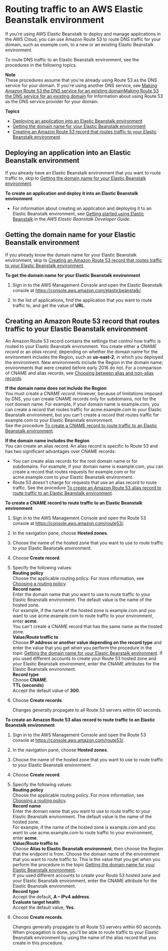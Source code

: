 # Routing traffic to an AWS Elastic Beanstalk environment<a name="routing-to-beanstalk-environment"></a>

If you're using AWS Elastic Beanstalk to deploy and manage applications in the AWS Cloud, you can use Amazon Route 53 to route DNS traffic for your domain, such as example\.com, to a new or an existing Elastic Beanstalk environment\.

To route DNS traffic to an Elastic Beanstalk environment, see the procedures in the following topics\.

**Note**  
These procedures assume that you're already using Route 53 as the DNS service for your domain\. If you're using another DNS service, see [Making Amazon Route 53 the DNS service for an existing domainMaking Route 53 the DNS service for an existing domain](MigratingDNS.md) for information about using Route 53 as the DNS service provider for your domain\. 

**Topics**
+ [Deploying an application into an Elastic Beanstalk environment](#routing-to-beanstalk-environment-deploy)
+ [Getting the domain name for your Elastic Beanstalk environment](#routing-to-beanstalk-environment-get-domain-name)
+ [Creating an Amazon Route 53 record that routes traffic to your Elastic Beanstalk environment](#routing-to-beanstalk-environment-create-resource-record-set)

## Deploying an application into an Elastic Beanstalk environment<a name="routing-to-beanstalk-environment-deploy"></a>

If you already have an Elastic Beanstalk environment that you want to route traffic to, skip to [Getting the domain name for your Elastic Beanstalk environment](#routing-to-beanstalk-environment-get-domain-name)\.

**To create an application and deploy it into an Elastic Beanstalk environment**
+ For information about creating an application and deploying it to an Elastic Beanstalk environment, see [Getting started using Elastic Beanstalk](https://docs.aws.amazon.com/elasticbeanstalk/latest/dg/GettingStarted.html) in the *AWS Elastic Beanstalk Developer Guide*\.

## Getting the domain name for your Elastic Beanstalk environment<a name="routing-to-beanstalk-environment-get-domain-name"></a>

If you already know the domain name for your Elastic Beanstalk environment, skip to [Creating an Amazon Route 53 record that routes traffic to your Elastic Beanstalk environment](#routing-to-beanstalk-environment-create-resource-record-set)\.<a name="routing-to-beanstalk-environment-get-domain-name-procedure"></a>

**To get the domain name for your Elastic Beanstalk environment**

1. Sign in to the AWS Management Console and open the Elastic Beanstalk console at [https://console\.aws\.amazon\.com/elasticbeanstalk/](https://console.aws.amazon.com/elasticbeanstalk/)\.

1. In the list of applications, find the application that you want to route traffic to, and get the value of **URL**\.

## Creating an Amazon Route 53 record that routes traffic to your Elastic Beanstalk environment<a name="routing-to-beanstalk-environment-create-resource-record-set"></a>

An Amazon Route 53 record contains the settings that control how traffic is routed to your Elastic Beanstalk environment\. You create either a *CNAME record* or an *alias record*, depending on whether the domain name for the environment includes the Region, such as **us\-east\-2**, in which you deployed the environment\. New environments include the Region in the domain name; environments that were created before early 2016 do not\. For a comparison of CNAME and alias records, see [Choosing between alias and non\-alias records](resource-record-sets-choosing-alias-non-alias.md)\.

**If the domain name does not include the Region**  
You must create a *CNAME record*\. However, because of limitations imposed by DNS, you can create CNAME records only for subdomains, not for the root domain name\. For example, if your domain name is example\.com, you can create a record that routes traffic for acme\.example\.com to your Elastic Beanstalk environment, but you can't create a record that routes traffic for example\.com to your Elastic Beanstalk environment\.  
See the procedure [To create a CNAME record to route traffic to an Elastic Beanstalk environment](#routing-to-beanstalk-environment-create-cname-procedure)\.

**If the domain name includes the Region**  
You can create an alias record\. An alias record is specific to Route 53 and has two significant advantages over CNAME records:  
+ You can create alias records for the root domain name or for subdomains\. For example, if your domain name is example\.com, you can create a record that routes requests for example\.com or for acme\.example\.com to your Elastic Beanstalk environment\.
+ Route 53 doesn't charge for requests that use an alias record to route traffic\.
See the procedure [To create an Amazon Route 53 alias record to route traffic to an Elastic Beanstalk environment](#routing-to-beanstalk-environment-create-alias-procedure)\.<a name="routing-to-beanstalk-environment-create-cname-procedure"></a>

**To create a CNAME record to route traffic to an Elastic Beanstalk environment**

1. Sign in to the AWS Management Console and open the Route 53 console at [https://console\.aws\.amazon\.com/route53/](https://console.aws.amazon.com/route53/)\.

1. In the navigation pane, choose **Hosted zones**\.

1. Choose the name of the hosted zone that you want to use to route traffic to your Elastic Beanstalk environment\.

1. Choose **Create record**\.

1. Specify the following values:  
**Routing policy**  
Choose the applicable routing policy\. For more information, see [Choosing a routing policy](routing-policy.md)\.  
**Record name**  
Enter the domain name that you want to use to route traffic to your Elastic Beanstalk environment\. The default value is the name of the hosted zone\.  
For example, if the name of the hosted zone is example\.com and you want to use acme\.example\.com to route traffic to your environment, enter **acme**\.  
You can't create a CNAME record that has the same name as the hosted zone\.  
**Value/Route traffic to**  
Choose **IP address or another value depending on the record type** and enter the value that you get when you perform the procedure in the topic [Getting the domain name for your Elastic Beanstalk environment](#routing-to-beanstalk-environment-get-domain-name)\. If you used different accounts to create your Route 53 hosted zone and your Elastic Beanstalk environment, enter the CNAME attributes for the Elastic Beanstalk environment\.  
**Record type**  
Choose **CNAME**\.  
**TTL \(seconds\)**  
Accept the default value of **300**\.

1. Choose **Create records**\.

   Changes generally propagate to all Route 53 servers within 60 seconds\. <a name="routing-to-beanstalk-environment-create-alias-procedure"></a>

**To create an Amazon Route 53 alias record to route traffic to an Elastic Beanstalk environment**

1. Sign in to the AWS Management Console and open the Route 53 console at [https://console\.aws\.amazon\.com/route53/](https://console.aws.amazon.com/route53/)\.

1. In the navigation pane, choose **Hosted zones**\.

1. Choose the name of the hosted zone that you want to use to route traffic to your Elastic Beanstalk environment\.

1. Choose **Create record**\.

1. Specify the following values:  
**Routing policy**  
Choose the applicable routing policy\. For more information, see [Choosing a routing policy](routing-policy.md)\.  
**Record name**  
Enter the domain name that you want to use to route traffic to your Elastic Beanstalk environment\. The default value is the name of the hosted zone\.  
For example, if the name of the hosted zone is example\.com and you want to use acme\.example\.com to route traffic to your environment, enter **acme**\.  
**Value/Route traffic to**  
Choose **Alias to Elastic Beanstalk environment**, then choose the Region that the endpoint is from\. Choose the domain name of the environment that you want to route traffic to\. This is the value that you get when you perform the procedure in the topic [Getting the domain name for your Elastic Beanstalk environment](#routing-to-beanstalk-environment-get-domain-name)\.  
If you used different accounts to create your Route 53 hosted zone and your Elastic Beanstalk environment, enter the CNAME attribute for the Elastic Beanstalk environment\.   
**Record type**  
Accept the default, **A – IPv4 address**\.  
**Evaluate target health**  
Accept the default value, **Yes**\.

1. Choose **Create records**\.

   Changes generally propagate to all Route 53 servers within 60 seconds\. When propagation is done, you'll be able to route traffic to your Elastic Beanstalk environment by using the name of the alias record that you create in this procedure\. 
